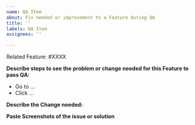 ```yaml
---
name: QA Item
about: Fix needed or improvement to a Feature during QA
title: ''
labels: QA Item
assignees: ''

---
```


Related Feature: #XXXX

**Describe steps to see the problem or change needed for this Feature to pass QA:**

- Go to ...
- Click ...

**Describe the Change needed:**


**Paste Screenshots of the issue or solution**

